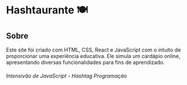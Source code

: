 # Hashtaurante 🍽️

## Sobre
Este site foi criado com HTML, CSS, React e JavaScript com o intuito de proporcionar uma experiência educativa. Ele simula um cardápio online, apresentando diversas funcionalidades para fins de aprendizado.

###### Intensivão de JavaScript - Hashtag Programação
